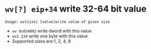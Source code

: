 <!-- TITLE: wv -->

#  `wv[?] eip+34` write 32-64 bit value


```text
Usage: wv[size] [value]write value of given size
```


- `wv 0x834002` write dword with this value
- `wv1 234` write one byte with this value
- Supported sizes are:1, 2, 4, 8

<p hidden>wv wv1</p>